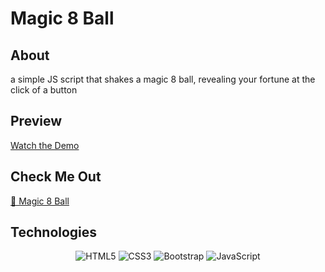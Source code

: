 # Magic 8 Ball

## About

a simple JS script that shakes a magic 8 ball, revealing your fortune at the click of a button

## Preview
[Watch the Demo](https://github.com/thatreligionmajor/Magic-8-Ball/assets/112668448/1c4d0c89-4271-4a4c-ba4d-30747ac67f39)

## Check Me Out
[🎱 Magic 8 Ball](https://magic-8-ball-amber.vercel.app/)

## Technologies

<p align="center">
    <img src="https://img.shields.io/badge/HTML5-E34F26?style=for-the-badge&logo=html5&logoColor=white" alt="HTML5"/>
    <img src="https://img.shields.io/badge/CSS3-1572B6?style=for-the-badge&logo=css3&logoColor=white" alt="CSS3"/>
    <img src="https://img.shields.io/badge/Bootstrap-563D7C?style=for-the-badge&logo=bootstrap&logoColor=white" alt="Bootstrap"/>
    <img src="https://img.shields.io/badge/JavaScript-323330?style=for-the-badge&logo=javascript&logoColor=F7DF1E" alt="JavaScript"/>
</p>
